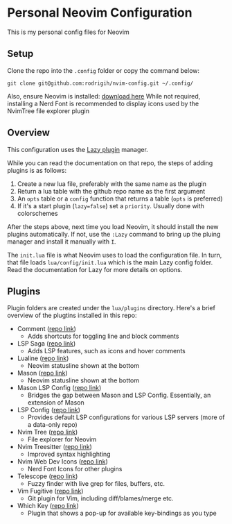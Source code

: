 # Personal Neovim Configuration

This is my personal config files for Neovim

## Setup
Clone the repo into the `.config` folder or copy the command below:

```
git clone git@github.com:rodrigih/nvim-config.git ~/.config/
```

Also, ensure Neovim is installed: [download here](https://neovim.io/)
While not required, installing a Nerd Font is recommended to display icons used by the NvimTree file explorer plugin

## Overview
This configuration uses the [Lazy plugin](https://github.com/folke/lazy.nvim) manager.

While you can read the documentation on that repo, the steps of adding plugins is as follows:
1. Create a new lua file, preferably with the same name as the plugin
2. Return a lua table with the github repo name as the first argument
3. An `opts` table or a `config` function that returns a table (`opts` is preferred)
4. If it's a start plugin (`lazy=false`) set a `priority`. Usually done with colorschemes

After the steps above, next time you load Neovim, it should install the new plugins automatically. If not, use the `:Lazy` command to bring up the pluing manager and install it manually with `I`.

The `init.lua` file is what Neovim uses to load the configuration file. In turn, that file loads `lua/config/init.lua` which is the main Lazy config folder. Read the documentation for Lazy for more details on options.

## Plugins
Plugin folders are created under the `lua/plugins` directory. Here's a brief overview of the plugtins installed in this repo:

- Comment ([repo link](https://github.com/terrortylor/nvim-comment))
    - Adds shortcuts for toggling line and block comments
- LSP Saga ([repo link](https://github.com/nvimdev/lspsaga.nvim))
    - Adds LSP features, such as icons and hover comments
- Lualine ([repo link](https://github.com/nvim-lualine/lualine.nvim))
    - Neovim statusline shown at the bottom
- Mason ([repo link](https://github.com/williamboman/mason.nvim))
    - Neovim statusline shown at the bottom
- Mason LSP Config ([repo link](https://github.com/williamboma/mason-lspconfig.nvim))
    - Bridges the gap between Mason and LSP Config. Essentially, an extension of Mason
- LSP Config ([repo link](https://github.com/neovim/nvim-lspconfig))
    - Provides default LSP configurations for various LSP servers (more of a data-only repo)
- Nvim Tree ([repo link](https://github.com/nvim-tree/nvim-tree.lua))
    - File explorer for Neovim
- Nvim Treesitter ([repo link](https://github.com/nvim-treesitter/nvim-treesitter))
    - Improved syntax highlighting
- Nvim Web Dev Icons ([repo link](https://github.com/nvim-tree/nvim-web-devicons))
    - Nerd Font Icons for other plugins
- Telescope ([repo link](https://github.com/nvim-telescope/telescope.nvim))
    - Fuzzy finder with live grep for files, buffers, etc.
- Vim Fugitive ([repo link](https://github.com/tpope/vim-fugitive))
    - Git plugin for Vim, including diff/blames/merge etc.
- Which Key ([repo link](https://github.com/folke/which-key.nvim))
    - Plugin that shows a pop-up for available key-bindings as you type
